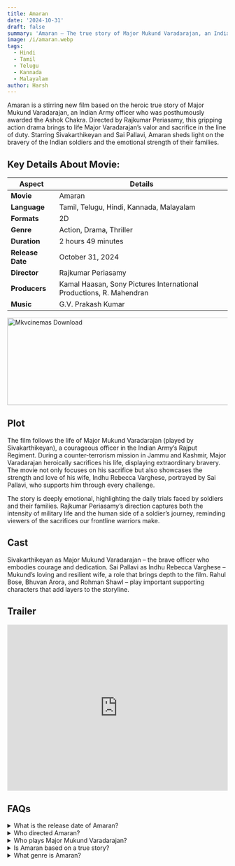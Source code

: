 ```yaml
---
title: Amaran
date: '2024-10-31'
draft: false
summary: 'Amaran – The true story of Major Mukund Varadarajan, an Indian Army hero. Featuring Sivakarthikeyan and Sai Pallavi, a must-watch emotional drama'
image: /i/amaran.webp
tags:
  - Hindi
  - Tamil
  - Telugu
  - Kannada
  - Malayalam
author: Harsh
---
```


Amaran is a stirring new film based on the heroic true story of Major Mukund Varadarajan, an Indian Army officer who was posthumously awarded the Ashok Chakra. Directed by Rajkumar Periasamy, this gripping action drama brings to life Major Varadarajan’s valor and sacrifice in the line of duty. Starring Sivakarthikeyan and Sai Pallavi, Amaran sheds light on the bravery of the Indian soldiers and the emotional strength of their families.

## Key Details About Movie:

| Aspect           | Details                                                             |
| ---------------- | ------------------------------------------------------------------- |
| **Movie**        | Amaran                                                              |
| **Language**     | Tamil, Telugu, Hindi, Kannada, Malayalam                            |
| **Formats**      | 2D                                                                  |
| **Genre**        | Action, Drama, Thriller                                             |
| **Duration**     | 2 hours 49 minutes                                                  |
| **Release Date** | October 31, 2024                                                    |
| **Director**     | Rajkumar Periasamy                                                  |
| **Producers**    | Kamal Haasan, Sony Pictures International Productions, R. Mahendran |
| **Music**        | G.V. Prakash Kumar                                                  |

<a href="https://mkvcinemas.buzz/bookmarks-list">
  <img src="/mkvcinemas-btn.webp" alt="Mkvcinemas Download" width="600" height="200" loading="lazy">
</a>

## Plot

The film follows the life of Major Mukund Varadarajan (played by Sivakarthikeyan), a courageous officer in the Indian Army’s Rajput Regiment. During a counter-terrorism mission in Jammu and Kashmir, Major Varadarajan heroically sacrifices his life, displaying extraordinary bravery. The movie not only focuses on his sacrifice but also showcases the strength and love of his wife, Indhu Rebecca Varghese, portrayed by Sai Pallavi, who supports him through every challenge.

The story is deeply emotional, highlighting the daily trials faced by soldiers and their families. Rajkumar Periasamy’s direction captures both the intensity of military life and the human side of a soldier’s journey, reminding viewers of the sacrifices our frontline warriors make.

## Cast

Sivakarthikeyan as Major Mukund Varadarajan – the brave officer who embodies courage and dedication.
Sai Pallavi as Indhu Rebecca Varghese – Mukund’s loving and resilient wife, a role that brings depth to the film.
Rahul Bose, Bhuvan Arora, and Rohman Shawl – play important supporting characters that add layers to the storyline.

## Trailer

<iframe width="100%" height="380" src="https://www.youtube.com/embed/molA7xjD_nQ" title={title} frameborder="0" allow="accelerometer; autoplay; clipboard-write; encrypted-media; gyroscope; picture-in-picture; web-share" referrerpolicy="strict-origin-when-cross-origin" allowfullscreen loading="lazy"></iframe>

## FAQs

<details>
    <summary>What is the release date of Amaran?</summary>
    <p>The movie releases on October 31, 2024.</p>
</details>

<details>
    <summary>Who directed Amaran?</summary>
    <p>Rajkumar Periasamy directed this inspiring film.</p>
</details>

<details>
    <summary>Who plays Major Mukund Varadarajan?</summary>
    <p>Sivakarthikeyan takes on the role of Major Mukund Varadarajan.</p>
</details>

<details>
    <summary>Is Amaran based on a true story?</summary>
    <p>Yes, it’s based on the life of Major Mukund Varadarajan, an Ashok Chakra awardee.</p>
</details>

<details>
    <summary>What genre is Amaran?</summary>
    <p>The movie falls under the action, drama, and thriller genres.</p>
</details>
